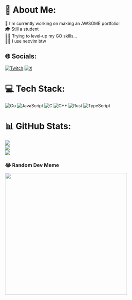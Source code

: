 # 💫 About Me:
👀 I'm currently working on making an AWSOME portfolio!<br>🎓 Still a student<br>👨‍💻 Trying to level-up my GO skills...<br>🧙‍♂️ I use neovim btw


## 🌐 Socials:
[![Twitch](https://img.shields.io/badge/Twitch-%239146FF.svg?logo=Twitch&logoColor=white)](https://twitch.tv/devkaare) [![X](https://img.shields.io/badge/X-black.svg?logo=X&logoColor=white)](https://x.com/devkaare) 

# 💻 Tech Stack:
![Go](https://img.shields.io/badge/go-%2300ADD8.svg?style=for-the-badge&logo=go&logoColor=white) ![JavaScript](https://img.shields.io/badge/javascript-%23323330.svg?style=for-the-badge&logo=javascript&logoColor=%23F7DF1E) ![C](https://img.shields.io/badge/c-%2300599C.svg?style=for-the-badge&logo=c&logoColor=white) ![C++](https://img.shields.io/badge/c++-%2300599C.svg?style=for-the-badge&logo=c%2B%2B&logoColor=white) ![Rust](https://img.shields.io/badge/rust-%23000000.svg?style=for-the-badge&logo=rust&logoColor=white) ![TypeScript](https://img.shields.io/badge/typescript-%23007ACC.svg?style=for-the-badge&logo=typescript&logoColor=white)
# 📊 GitHub Stats:
![](https://github-readme-stats.vercel.app/api?username=devkaare&theme=dark&hide_border=false&include_all_commits=true&count_private=true)<br/>
![](https://github-readme-streak-stats.herokuapp.com/?user=devkaare&theme=dark&hide_border=false)<br/>
![](https://github-readme-stats.vercel.app/api/top-langs/?username=devkaare&theme=dark&hide_border=false&include_all_commits=true&count_private=true&layout=compact)

### 😂 Random Dev Meme
<img src='https://memer-new.vercel.app/' style="height: 400px;"/>
